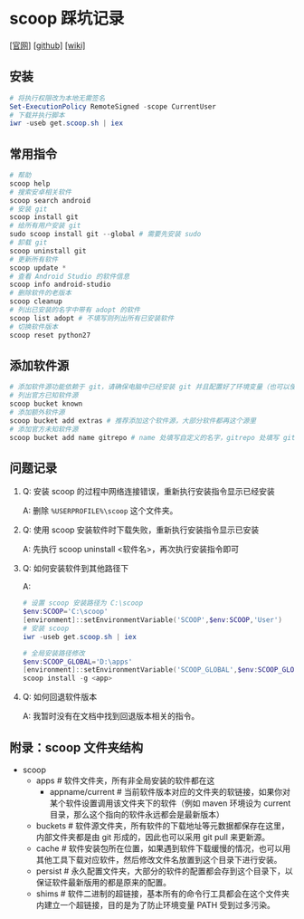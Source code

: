 # scoop 踩坑记录

[[官网]](https://scoop.sh)    [[github]](https://github.com/lukesampson/scoop)    [[wiki]](https://github.com/lukesampson/scoop/wiki)

## 安装

```powershell
# 将执行权限改为本地无需签名
Set-ExecutionPolicy RemoteSigned -scope CurrentUser
# 下载并执行脚本
iwr -useb get.scoop.sh | iex
```

## 常用指令

```powershell
# 帮助
scoop help
# 搜索安卓相关软件
scoop search android
# 安装 git
scoop install git
# 给所有用户安装 git
sudo scoop install git --global # 需要先安装 sudo
# 卸载 git
scoop uninstall git
# 更新所有软件
scoop update *
# 查看 Android Studio 的软件信息
scoop info android-studio
# 删除软件的老版本
scoop cleanup
# 列出已安装的名字中带有 adopt 的软件
scoop list adopt # 不填写则列出所有已安装软件
# 切换软件版本
scoop reset python27
```

## 添加软件源

```powershell
# 添加软件源功能依赖于 git，请确保电脑中已经安装 git 并且配置好了环境变量（也可以使用 scoop 安装 git）
# 列出官方已知软件源
scoop bucket known
# 添加额外软件源
scoop bucket add extras # 推荐添加这个软件源，大部分软件都再这个源里
# 添加官方未知软件源
scoop bucket add name gitrepo # name 处填写自定义的名字，gitrepo 处填写 git 地址
```

## 问题记录

1. Q: 安装 scoop 的过程中网络连接错误，重新执行安装指令显示已经安装

   A: 删除 `%USERPROFILE%\scoop` 这个文件夹。

2. Q: 使用 scoop 安装软件时下载失败，重新执行安装指令显示已安装

   A: 先执行 scoop uninstall <软件名>，再次执行安装指令即可

3. Q: 如何安装软件到其他路径下

   A:

   ```powershell
   # 设置 scoop 安装路径为 C:\scoop
   $env:SCOOP='C:\scoop'
   [environment]::setEnvironmentVariable('SCOOP',$env:SCOOP,'User')
   # 安装 scoop
   iwr -useb get.scoop.sh | iex

   # 全局安装路径修改
   $env:SCOOP_GLOBAL='D:\apps'
   [environment]::setEnvironmentVariable('SCOOP_GLOBAL',$env:SCOOP_GLOBAL,'Machine')
   scoop install -g <app>
   ```

4. Q: 如何回退软件版本

   A: 我暂时没有在文档中找到回退版本相关的指令。

## 附录：scoop 文件夹结构

- scoop
  - apps # 软件文件夹，所有非全局安装的软件都在这
    - appname/current # 当前软件版本对应的文件夹的软链接，如果你对某个软件设置调用该文件夹下的软件（例如 maven 环境设为 current 目录，那么这个指向的软件永远都会是最新版本）
  - buckets # 软件源文件夹，所有软件的下载地址等元数据都保存在这里，内部文件夹都是由 git 形成的，因此也可以采用 git pull 来更新源。
  - cache # 软件安装包所在位置，如果遇到软件下载缓慢的情况，也可以用其他工具下载对应软件，然后修改文件名放置到这个目录下进行安装。
  - persist # 永久配置文件夹，大部分的软件的配置都会存到这个目录下，以保证软件最新版用的都是原来的配置。
  - shims # 软件二进制的超链接，基本所有的命令行工具都会在这个文件夹内建立一个超链接，目的是为了防止环境变量 PATH 受到过多污染。